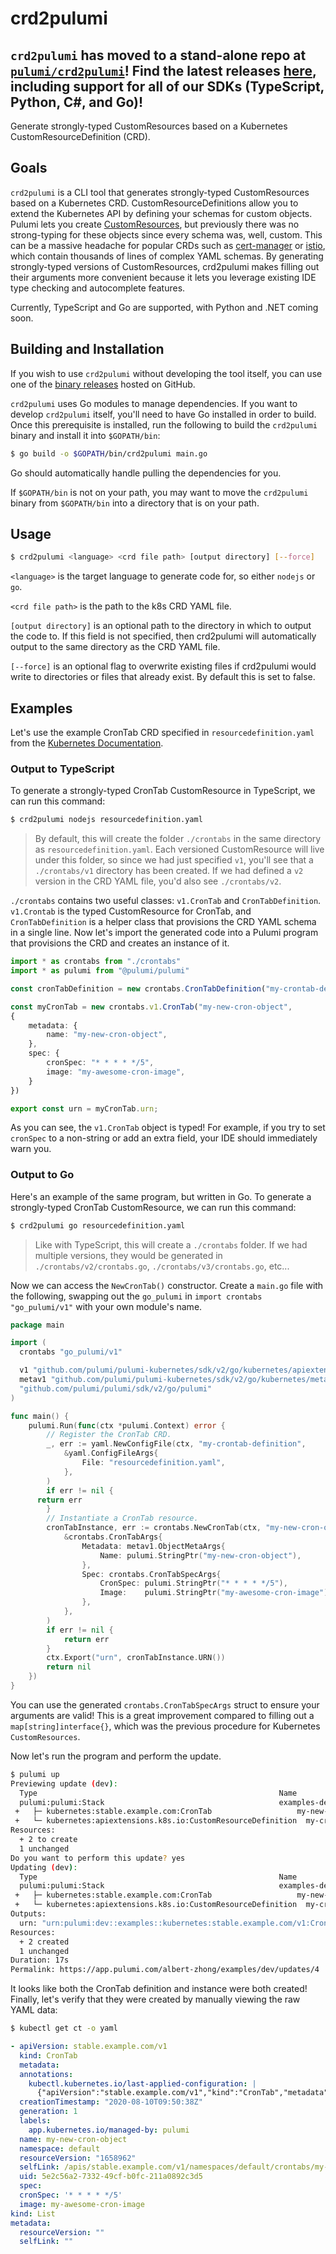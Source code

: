 # crd2pulumi

## `crd2pulumi` has moved to a stand-alone repo at [`pulumi/crd2pulumi`](https://github.com/pulumi/crd2pulumi)! Find the latest releases [here](https://github.com/pulumi/crd2pulumi/releases), including support for all of our SDKs (TypeScript, Python, C#, and Go)!

Generate strongly-typed CustomResources based on a Kubernetes CustomResourceDefinition (CRD).

## Goals

`crd2pulumi` is a CLI tool that generates strongly-typed CustomResources based on a Kubernetes CRD. CustomResourceDefinitions allow you to extend the Kubernetes API by defining your schemas for custom objects. Pulumi lets you create [CustomResources](https://www.pulumi.com/docs/reference/pkg/kubernetes/apiextensions/customresource/), but previously there was no strong-typing for these objects since every schema was, well, custom. This can be a massive headache for popular CRDs such as [cert-manager](https://github.com/jetstack/cert-manager/tree/master/deploy/crds) or [istio](https://github.com/istio/istio/tree/0321da58ca86fc786fb03a68afd29d082477e4f2/manifests/charts/base/crds), which contain thousands of lines of complex YAML schemas. By generating strongly-typed versions of CustomResources, crd2pulumi makes filling out their arguments more convenient because it lets you leverage existing IDE type checking and autocomplete features.

Currently, TypeScript and Go are supported, with Python and .NET coming soon.

## Building and Installation

If you wish to use `crd2pulumi` without developing the tool itself, you can use one of the [binary releases](https://github.com/pulumi/pulumi-kubernetes/releases/tag/crd2pulumi/v1.0.0) hosted on GitHub.

`crd2pulumi` uses Go modules to manage dependencies. If you want to develop `crd2pulumi` itself, you'll need to have Go installed in order to build. Once this prerequisite is installed, run the following to build the `crd2pulumi` binary and install it into `$GOPATH/bin`:

```bash
$ go build -o $GOPATH/bin/crd2pulumi main.go
```

Go should automatically handle pulling the dependencies for you.

If `$GOPATH/bin` is not on your path, you may want to move the `crd2pulumi` binary from `$GOPATH/bin` into a directory that is on your path.

## Usage

```bash
$ crd2pulumi <language> <crd file path> [output directory] [--force]
```

`<language>` is the target language to generate code for, so either `nodejs` or `go`.

`<crd file path>` is the path to the k8s CRD YAML file.

`[output directory]` is an optional path to the directory in which to output the
code to. If this field is not specified, then crd2pulumi will automatically output
to the same directory as the CRD YAML file.

`[--force]` is an optional flag to overwrite existing files if crd2pulumi would
write to directories or files that already exist. By default this is set to false.

## Examples

Let's use the example CronTab CRD specified in `resourcedefinition.yaml` from the [Kubernetes Documentation](https://kubernetes.io/docs/tasks/extend-kubernetes/custom-resources/custom-resource-definitions/). 

### Output to TypeScript

To generate a strongly-typed CronTab CustomResource in TypeScript, we can run this command:

```bash
$ crd2pulumi nodejs resourcedefinition.yaml
```

> By default, this will create the folder `./crontabs` in the same directory as `resourcedefinition.yaml`. Each versioned CustomResource will live under this folder, so since we had just specified `v1`, you'll see that a `./crontabs/v1` directory has been created. If we had defined a `v2` version in the CRD YAML file, you'd also see `./crontabs/v2`.

`./crontabs` contains two useful classes: `v1.CronTab` and `CronTabDefinition`. `v1.Crontab` is the typed CustomResource for CronTab, and `CronTabDefinition` is a helper class that provisions the CRD YAML schema in a single line. Now let's import the generated code into a Pulumi program that provisions the CRD and creates an instance of it.

```typescript
import * as crontabs from "./crontabs"
import * as pulumi from "@pulumi/pulumi"

const cronTabDefinition = new crontabs.CronTabDefinition("my-crontab-definition")

const myCronTab = new crontabs.v1.CronTab("my-new-cron-object",
{
    metadata: {
        name: "my-new-cron-object",
    },
    spec: {
        cronSpec: "* * * * */5",
        image: "my-awesome-cron-image",
    }
})

export const urn = myCronTab.urn;
```

As you can see, the `v1.CronTab` object is typed! For example, if you try to set
`cronSpec` to a non-string or add an extra field, your IDE should immediately warn you.

### Output to Go

Here's an example of the same program, but written in Go. To generate a strongly-typed CronTab CustomResource, we can run this command:

```bash
$ crd2pulumi go resourcedefinition.yaml
```

> Like with TypeScript, this will create a `./crontabs` folder. If we had multiple versions, they would be generated in `./crontabs/v2/crontabs.go`, `./crontabs/v3/crontabs.go`, etc...

Now we can access the `NewCronTab()` constructor. Create a `main.go` file with the following, swapping out the `go_pulumi` in `import crontabs "go_pulumi/v1"` with your own module's name.

```go
package main

import (
  crontabs "go_pulumi/v1"

  v1 "github.com/pulumi/pulumi-kubernetes/sdk/v2/go/kubernetes/apiextensions/v1"
  metav1 "github.com/pulumi/pulumi-kubernetes/sdk/v2/go/kubernetes/meta/v1"
  "github.com/pulumi/pulumi/sdk/v2/go/pulumi"
)

func main() {
	pulumi.Run(func(ctx *pulumi.Context) error {
		// Register the CronTab CRD.
		_, err := yaml.NewConfigFile(ctx, "my-crontab-definition",
			&yaml.ConfigFileArgs{
				File: "resourcedefinition.yaml",
			},
		)
		if err != nil {
      return err
		}
		// Instantiate a CronTab resource.
		cronTabInstance, err := crontabs.NewCronTab(ctx, "my-new-cron-object",
			&crontabs.CronTabArgs{
				Metadata: metav1.ObjectMetaArgs{
					Name: pulumi.StringPtr("my-new-cron-object"),
				},
				Spec: crontabs.CronTabSpecArgs{
					CronSpec: pulumi.StringPtr("* * * * */5"),
					Image:    pulumi.StringPtr("my-awesome-cron-image"),
				},
			},
		)
		if err != nil {
			return err
		}
		ctx.Export("urn", cronTabInstance.URN())
		return nil
	})
}
```

You can use the generated `crontabs.CronTabSpecArgs` struct to ensure your arguments are valid! This is a great improvement compared to filling out a `map[string]interface{}`, which was the previous procedure for Kubernetes `CustomResources`.

Now let's run the program and perform the update.

```bash
$ pulumi up
Previewing update (dev):
  Type                                                      Name                Plan
  pulumi:pulumi:Stack                                       examples-dev
 +   ├─ kubernetes:stable.example.com:CronTab                   my-new-cron-object  create
 +   └─ kubernetes:apiextensions.k8s.io:CustomResourceDefinition  my-crontab-definition  create
Resources:
  + 2 to create
  1 unchanged
Do you want to perform this update? yes
Updating (dev):
  Type                                                      Name                Status
  pulumi:pulumi:Stack                                       examples-dev
 +   ├─ kubernetes:stable.example.com:CronTab                   my-new-cron-object  created
 +   └─ kubernetes:apiextensions.k8s.io:CustomResourceDefinition  my-crontab-definition  created
Outputs:
  urn: "urn:pulumi:dev::examples::kubernetes:stable.example.com/v1:CronTab::my-new-cron-object"
Resources:
  + 2 created
  1 unchanged
Duration: 17s
Permalink: https://app.pulumi.com/albert-zhong/examples/dev/updates/4
```

It looks like both the CronTab definition and instance were both created! Finally, let's verify that they were created
by manually viewing the raw YAML data:

```bash
$ kubectl get ct -o yaml
```

```yaml
- apiVersion: stable.example.com/v1
  kind: CronTab
  metadata:
  annotations:
    kubectl.kubernetes.io/last-applied-configuration: |
      {"apiVersion":"stable.example.com/v1","kind":"CronTab","metadata":{"labels":{"app.kubernetes.io/managed-by":"pulumi"},"name":"my-new-cron-object"},"spec":{"cronSpec":"* * * * */5","image":"my-awesome-cron-image"}}
  creationTimestamp: "2020-08-10T09:50:38Z"
  generation: 1
  labels:
    app.kubernetes.io/managed-by: pulumi
  name: my-new-cron-object
  namespace: default
  resourceVersion: "1658962"
  selfLink: /apis/stable.example.com/v1/namespaces/default/crontabs/my-new-cron-object
  uid: 5e2c56a2-7332-49cf-b0fc-211a0892c3d5
  spec:
  cronSpec: '* * * * */5'
  image: my-awesome-cron-image
kind: List
metadata:
  resourceVersion: ""
  selfLink: ""
```
